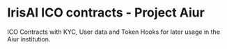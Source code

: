 # IrisAI ICO contracts - Project Aiur

ICO Contracts with KYC, User data and Token Hooks for later usage in the Aiur institution.